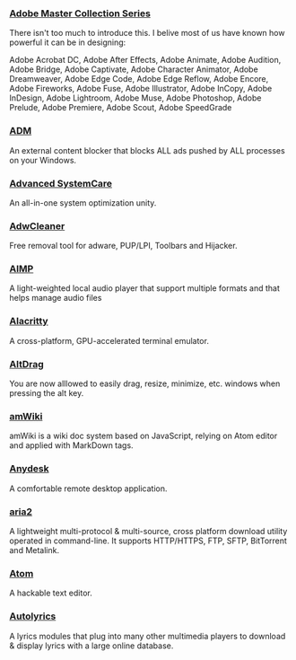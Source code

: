 ### [Adobe Master Collection Series](https://www.adobe.com/creativecloud.html)

There isn't too much to introduce this. I belive most of us have known how powerful it can be in designing:

Adobe Acrobat DC, Adobe After Effects, Adobe Animate, Adobe Audition, Adobe Bridge, Adobe Captivate, Adobe Character Animator, Adobe Dreamweaver, Adobe Edge Code, Adobe Edge Reflow, Adobe Encore, Adobe Fireworks, Adobe Fuse, Adobe Illustrator, Adobe InCopy, Adobe InDesign, Adobe Lightroom, Adobe Muse, Adobe Photoshop, Adobe Prelude, Adobe Premiere, Adobe Scout, Adobe SpeedGrade

### [ADM](http://www.admflt.com/)

An external content blocker that blocks ALL ads pushed by ALL processes on your Windows.

### [Advanced SystemCare](http://www.iobit.com/en/advancedsystemcarefree.php)

An all-in-one system optimization unity.

### [AdwCleaner](https://toolslib.net/downloads/viewdownload/1-adwcleaner/)

Free removal tool for adware, PUP/LPI, Toolbars and Hijacker.

### [AIMP](http://www.aimp.ru/)

A light-weighted local audio player that support multiple formats and that helps manage audio files

### [Alacritty](https://github.com/jwilm/alacritty)

A cross-platform, GPU-accelerated terminal emulator.

### [AltDrag](https://stefansundin.github.io/altdrag/)

You are now alllowed to easily drag, resize, minimize, etc. windows when pressing the alt key.

### [amWiki](https://amwiki.xf09.net/)

amWiki is a wiki doc system based on JavaScript, relying on Atom editor and applied with MarkDown tags.

### [Anydesk](http://anydesk.com/)

A comfortable remote desktop application.

### [aria2](https://aria2.github.io/)

A lightweight multi-protocol & multi-source, cross platform download utility operated in command-line. It supports HTTP/HTTPS, FTP, SFTP, BitTorrent and Metalink.

### [Atom](https://atom.io/)

A hackable text editor.

### [Autolyrics](http://www.autolyric.com/)

A lyrics modules that plug into many other multimedia players to download & display lyrics with a large online database.

